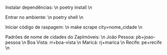 Instalar dependências: \n
    poetry install \n

Entrar no ambiente: \n
    poetry shell \n

Iniciar código de raspagem: \n
    make scrape city=nome_cidade \n

Padrões de nome de cidades do ZapImóveis: \n
    João Pessoa: pb+joao-pessoa \n
    Boa Vista: rr+boa-vista \n
    Maricá: rj+marica \n
    Recife: pe+recife \n

